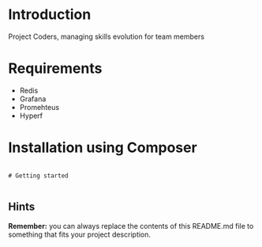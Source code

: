 # Introduction
Project Coders, managing skills evolution for  team members
# Requirements

- Redis 
- Grafana
- Promehteus
- Hyperf

# Installation using Composer


```

# Getting started


```



## Hints



**Remember:** you can always replace the contents of this README.md file to something that fits your project description.
